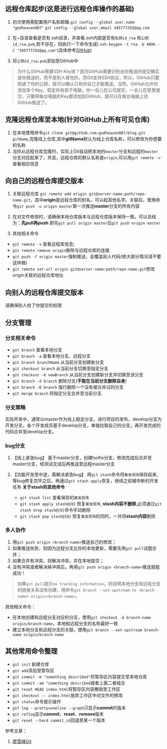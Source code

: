 ## 远程仓库起步(这是进行远程仓库操作的基础)
1. 初次使用需配置用户名和邮箱
`git config --global user.name "godheaven007"`
`git config --global user.email 345777292@qq.com`

2. 在~目录查看是否有.ssh目录，并查看.ssh内部是否有`私钥id_rsa` 和`公钥id_rsa.pub`,若不存在，则执行一下命令生成)
`ssh-keygen -t rsa -b 4096 -C "345777292@qq.com"`(具体参考[GitHub](https://help.github.com/articles/generating-an-ssh-key)) 

3. 将`公钥id_rsa.pub`添加至GitHub中  

> 为什么GitHub需要SSH Key呢？因为GitHub需要识别出你推送的提交确实是你推送的，而不是别人冒充的，而Git支持SSH协议，所以，GitHub只要知道了你的公钥，就可以确认只有你自己才能推送。当然，GitHub允许你添加多个Key。假定你有若干电脑，你一会儿在公司提交，一会儿在家里提交，只要把每台电脑的Key都添加到GitHub，就可以在每台电脑上往GitHub推送了。

## 克隆远程仓库至本地(针对GitHub上所有可见仓库)
1. 在本地使用命令`git clone git@github.com:godheaven007/blog.git gitName`,克隆线上仓库,其中**gitName**默认为线上仓库名称，可以修改为你想要的名称
2. 当你从远程仓库克隆时，实际上Git自动把本地的`master`分支和远程的`master`分支对应起来了，并且，远程仓库的默认名称是`origin`,可以用`git remote -v`查看相应信息

## 向自己的远程仓库提交版本
1. 关联远程仓库  `git remote add origin git@server-name:path/repo-name.git`，其中**origin**是远程仓库的别名，可以起其他名字。关联后，使用命令`git push -u origin master`第一次推送**master**分支的所有内容

2. 在对文件修改时，请确保本地仓库版本与远程仓库版本保持一致。可以总结为：**先pull再push**
即先`git pull origin master`后`git push origin master`

3. 其他相关命令 
- `git remote -v` 查看远程库信息; 
- `git remote remove origin`删除与远程仓库的连接
- `git push -f origin master`强制推送，会覆盖别人代码(绝大部分情况请不要这样做)
- `git remote set-url origin git@server-name:path/repo-name.git`修改origin关联的远程仓库地址

## 向别人的远程仓库提交版本
请确保别人给了你提交的权限

## 分支管理
### 分支相关命令
- `git branch` 查看本地分支
- `git branch -a` 查看本地分支、远程分支
- `git branch branchName` 从当前分支创建新分支
- `git checkout branch` 从当前分支切换至指定分支
- `git checkout -b newBranch` 从当前分支创建新分支并切换至该分支
- `git branch -d branch` 删除分支(**不能在当前分支删除自身**)
- `git branch -D branch` 强行删除一个没有被合并过的分支
- `git merge branch` 将指定分支合并至当前分支

### 分支策略
实际开发中，通常以master作为线上稳定分支，进行项目的发布，develop分支为开发分支，各个开发成员基于develop分支，单独拉取自己的分支，再开发完成的代码合并至develop分支。

### bug分支
1. 【线上紧急bug】
   基于master分支，创建hotfix分支，修改完成后合并至master分支，经测试无误后再推送至远程master分支

2. 【功能开发至中途，需解决紧急bug】
    用`git stash`命令将`案发现场`保存起来,等bug修复完毕之后，再通过`git stash apply`恢复，继续之前被中断的开发任务
    **关于stash的其他命令**
    - `git stash list` 查看保存的`案发现场`
    - `git stash apply stash@{0}` 恢复`案发现场`, **stash内容不删除**,必须通过`git stash drop stash@{0}`命令手动删除
    - `git stash pop stash@{0}` 恢复`案发现场`的同时，一并将**stash内容**删除

### 多人协作
1. 用`git push origin <branch-name>`推送自己的修改；
2. 如果推送失败，则因为远程分支比你的本地更新，需要先用`git pull`试图合并；
3. 如果合并有冲突，则解决冲突，并在本地提交；
4. 没有冲突或者解决掉冲突后，再用`git push origin <branch-name>`推送就能成功！
> 如果`git pull`提示`no tracking information`，则说明本地分支和远程分支的链接关系没有创建，用命令`git branch --set-upstream-to <branch-name> origin/<branch-name>`。

其他相关命令：
- 在本地创建和远程分支对应的分支，使用`git checkout -b branch-name origin/branch-name`，本地和远程分支的名称最好一致
- 建立本地分支和远程分支的关联，使用`git branch --set-upstream branch-name origin/branch-name`

## 其他常用命令整理
- `git init` 新建仓库
- `git add`添加至暂存区
- `git commit -m "something described"`将暂存区内容提交至本地仓库
- `git commit -am "something described`或者上面二者结合 
- `git reset HEAD index.html`将暂存区内容撤销至工作区  
- `git checkout -- index.html`放弃工作区中对文件的修改 
- `git status`命令提示操作
- `git log --pretty=oneline --graph`只显示**commit**的版本
- `git reflog`显示**commit**、**reset**、**remove**版本
- `git reset --hard commit_id`回退至某一个版本

参考文章：
1. [廖雪峰Git](https://www.liaoxuefeng.com/wiki/0013739516305929606dd18361248578c67b8067c8c017b000)